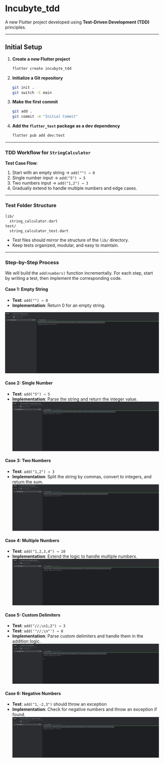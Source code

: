 
# Incubyte\_tdd

A new Flutter project developed using **Test-Driven Development (TDD)** principles.

---

## Initial Setup

1. **Create a new Flutter project**

    ```bash
    flutter create incubyte_tdd
    ```

2. **Initialize a Git repository**

    ```bash
    git init .
    git switch -C main
    ```

3. **Make the first commit**

    ```bash
    git add .
    git commit -m "Initial Commit"
    ```

4. **Add the `flutter_test` package as a dev dependency**

    ```bash
    flutter pub add dev:test
    ```

---

### TDD Workflow for `StringCalculator`

**Test Case Flow**:

1. Start with an empty string → `add("") → 0`
2. Single number input → `add("5") → 5`
3. Two numbers input → `add("1,2") → 3`
4. Gradually extend to handle multiple numbers and edge cases.

---

### Test Folder Structure

```
lib/
  string_calculator.dart
test/
  string_calculator_test.dart
```

* Test files should mirror the structure of the `lib/` directory.
* Keep tests organized, modular, and easy to maintain.

---

### Step-by-Step Process

We will build the `add(numbers)` function incrementally. For each step, start by writing a test, then implement the corresponding code.

#### Case 1: Empty String

- **Test**: `add("") → 0`
- **Implementation**: Return 0 for an empty string.

![case 1 output](docs/case_1.png)

#### Case 2: Single Number
- **Test**: `add("5") → 5`
- **Implementation**: Parse the string and return the integer value.
![case 2 output](docs/case_2.png)

#### Case 3: Two Numbers
- **Test**: `add("1,2") → 3`
- **Implementation**: Split the string by commas, convert to integers, and return the sum.
![case 3 output](docs/case_3.png)

#### Case 4: Multiple Numbers
- **Test**: `add("1,2,3,4") → 10`
- **Implementation**: Extend the logic to handle multiple numbers.
![case 4 output](docs/case_4.png)

#### Case 5: Custom Delimiters
- **Test**: `add("//;\n1;2") → 3`
- **Test**: `add('"//;\n"') → 0`
- **Implementation**: Parse custom delimiters and handle them in the addition logic.
![case 5 output](docs/case_5.png)

#### Case 6: Negative Numbers
- **Test**: `add("1,-2,3")` should throw an exception
- **Implementation**: Check for negative numbers and throw an exception if found.
![case 6 output](docs/case_6.png)